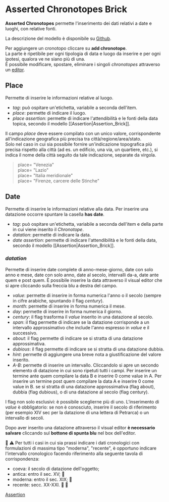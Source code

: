 # Asserted Chronotopes Brick 

**Asserted Chronotopes** permette l'inserimento dei dati relativi a date e luoghi, con relative fonti.  

La descrizione del modello è disponibile su [Github](https://github.com/vedph/cadmus-general#chronotopespart).  

Per aggiungere un cronotopo cliccare su **add chronotope**.  
La parte è ripetibile per ogni tipologia di data e luogo da inserire e per ogni ipotesi, qualora ve ne siano più di una.  
È possibile modificare, spostare, eliminare i singoli _chronotopes_ attraverso un [editor](Editor_Brick.md).  

## Place
Permette di inserire le informazioni relative al luogo.

* _tag_: può ospitare un'etichetta, variabile a seconda dell'item.
* _place_: permette di indicare il luogo.  
* _place assertion_: permette di indicare l'attendibilità e le fonti della data topica, secondo il modello [[Assertion|Assertion_Brick]].

Il campo _place_ deve essere compilato con un unico valore, corrispondente all'indicazione geografica più precisa tra città/regione/area/stato.  
Solo nel caso in cui sia possibile fornire un'indicazione topografica più precisa rispetto alla città (ad es. un edificio, una via, un quartiere, etc.), si indica il nome della città seguito da tale indicazione, separate da virgola.

> place= "Venezia"  
> place= "Lazio"  
> place= "Italia meridionale"  
> place= "Firenze, carcere delle Stinche"  

## Date
Permette di inserire le informazioni relative alla data. Per inserire una datazione occorre spuntare la casella **has date**.

* _tag_: può ospitare un'etichetta, variabile a seconda dell'item e della parte in cui viene inserito il _Chronotope_.
* _datation_: permette di indicare la data.
* _date assertion_: permette di indicare l'attendibilità e le fonti della data, secondo il modello [[Assertion|Assertion_Brick]].

### _datation_
Permette di inserire date complete di anno-mese-giorno, date con solo anno e mese, date con solo anno, date al secolo, intervalli da-a, date ante quem e post quem.
È possibile inserire la data attraverso il visual editor che si apre cliccando sulla freccia blu a destra del campo.
* _value_: permette di inserire in forma numerica l'anno o il secolo (sempre in cifre arabiche, spuntando il flag _century_).
* _month_: permette di inserire in forma numerica il mese.
* _day_: permette di inserire in forma numerica il giorno.
* _century_: il flag trasforma il _value_ inserito in una datazione al secolo.
* _span_: il flag permette di indicare se la datazione corrisponde a un intervallo approssimativo che include l'anno espresso in _value_ e il successivo.
* _about_: il flag permette di indicare se si stratta di una datazione approssimativa.
* _dubious_: il flag permette di indicare se si stratta di una datazione dubbia.
* _hint_: permette di aggiungere una breve nota a giustificazione del valore inserito.
* _A-B_: permette di inserire un intervallo. Cliccandolo si apre un secondo elemento di datazione in cui sono ripetuti tutti i campi. Per inserire un termine ante quem compilare la data B e inserire 0 come value in A. Per inserire un termine post quem compilare la data A e inserire 0 come value in B. 
se si stratta di una datazione approssimativa (flag about), dubbia (flag dubious), o di una datazione al secolo (flag century). 

I flag non solo esclusivi: è possibile sceglierne più di uno. L’inserimento di *value* è obbligatorio: se non è conosciuto, inserire il secolo di riferimento (per esempio XIV sec per la datazione di una lettera di Petrarca) o un intervallo di secoli.

Dopo aver inserito una datazione attraverso il visual editor **è necessario salvare** cliccando sul **bottone di spunta blu** nel box dell'editor.

🚧 ⚠️ Per tutti i casi in cui sia prassi indicare i dati cronologici con formulazioni di massima tipo "moderna", "recente", è opportuno indicare l'intervallo cronologico facendo riferimento alla seguente tavola di corrispondenza:
* coeva: il secolo di datazione dell'oggetto;  
* antica: entro il sec. XV;  🏃 
* moderna: entro il sec. XIX;  🏃 
* recente: secc. XX-XXI.  🏃 
🚧 




[Assertion](Assertion_Brick.md)

